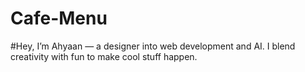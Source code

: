 # Cafe-Menu
#Hey, I’m Ahyaan — a designer into web development and AI. I blend creativity with fun to make cool stuff happen.
